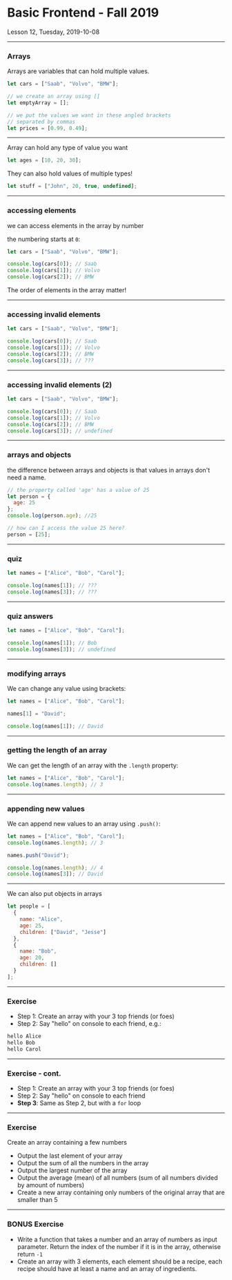 <!-- .slide: id="lesson12" -->

# Basic Frontend - Fall 2019

Lesson 12, Tuesday, 2019-10-08

---

### Arrays

Arrays are variables that can hold multiple values.

```js
let cars = ["Saab", "Volvo", "BMW"];

// we create an array using []
let emptyArray = [];

// we put the values we want in these angled brackets
// separated by commas
let prices = [0.99, 0.49];
```

---

Array can hold any type of value you want

```js
let ages = [10, 20, 30];
```

They can also hold values of multiple types!

```js
let stuff = ["John", 20, true, undefined];
```

---

### accessing elements

we can access elements in the array by number

the numbering starts at `0`:

```js
let cars = ["Saab", "Volvo", "BMW"];

console.log(cars[0]); // Saab
console.log(cars[1]); // Volvo
console.log(cars[2]); // BMW
```

The order of elements in the array matter!

---

### accessing invalid elements

```js
let cars = ["Saab", "Volvo", "BMW"];

console.log(cars[0]); // Saab
console.log(cars[1]); // Volvo
console.log(cars[2]); // BMW
console.log(cars[3]); // ???
```

---

### accessing invalid elements (2)

```js
let cars = ["Saab", "Volvo", "BMW"];

console.log(cars[0]); // Saab
console.log(cars[1]); // Volvo
console.log(cars[2]); // BMW
console.log(cars[3]); // undefined
```

---

### arrays and objects

the difference between arrays and objects is that values in arrays don't need a name.

```js
// the property called 'age' has a value of 25
let person = {
  age: 25
};
console.log(person.age); //25

// how can I access the value 25 here?
person = [25];
```

---

### quiz

```js
let names = ["Alice", "Bob", "Carol"];

console.log(names[1]); // ???
console.log(names[3]); // ???
```

---

### quiz answers

```js
let names = ["Alice", "Bob", "Carol"];

console.log(names[1]); // Bob
console.log(names[3]); // undefined
```

---

### modifying arrays

We can change any value using brackets:

```js
let names = ["Alice", "Bob", "Carol"];

names[1] = "David";

console.log(names[1]); // David
```

---

### getting the length of an array

We can get the length of an array with the `.length` property:

```js
let names = ["Alice", "Bob", "Carol"];
console.log(names.length); // 3
```

---

### appending new values

We can append new values to an array using `.push()`:

```js
let names = ["Alice", "Bob", "Carol"];
console.log(names.length); // 3

names.push("David");

console.log(names.length); // 4
console.log(names[3]); // David
```

---

We can also put objects in arrays

```js
let people = [
  {
    name: "Alice",
    age: 25,
    children: ["David", "Jesse"]
  },
  {
    name: "Bob",
    age: 20,
    children: []
  }
];
```

---

### Exercise

* Step 1: Create an array with your 3 top friends (or foes)
* Step 2: Say "hello" on console to each friend, e.g.:

```txt
hello Alice
hello Bob
hello Carol
```

---

### Exercise - cont.

* Step 1: Create an array with your 3 top friends (or foes)
* Step 2: Say "hello" on console to each friend
* **Step 3**: Same as Step 2, but with a `for` loop

---

### Exercise

Create an array containing a few numbers

* Output the last element of your array
* Output the sum of all the numbers in the array
* Output the largest number of the array
* Output the average (mean) of all numbers (sum of all numbers divided by amount of numbers)
* Create a new array containing only numbers of the original array that are smaller than 5

---

### BONUS Exercise

* Write a function that takes a number and an array of numbers as input parameter. Return the index of the number if it is in the array, otherwise return `-1`
* Create an array with 3 elements, each element should be a recipe, each recipe should have at least a name and an array of ingredients.
